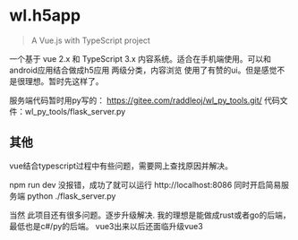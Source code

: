 # wl.h5app

> A Vue.js with TypeScript project

一个基于 vue 2.x 和 TypeScript 3.x 内容系统。适合在手机端使用。可以和android应用结合做成h5应用
两级分类，内容浏览 使用了有赞的ui。但是感觉不是很理想。暂时先这样了。

服务端代码暂时用py写的：  https://gitee.com/raddleoj/wl_py_tools.git/
   代码文件：wl_py_tools/flask_server.py

## 其他

vue结合typescript过程中有些问题，需要网上查找原因并解决。

npm run dev 没报错，成功了就可以运行 http://localhost:8086
同时开启简易服务端 python ./flask_server.py

当然 此项目还有很多问题。逐步升级解决. 我的理想是能做成rust或者go的后端，最低也是c#/py的后端。 
vue3出来以后还面临升级vue3
